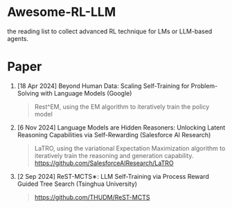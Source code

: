 # Awesome-RL-LLM
the reading list to collect advanced RL technique for LMs or LLM-based agents.

# Paper
1. [18 Apr 2024] Beyond Human Data: Scaling Self-Training for Problem-Solving with Language Models (Google)
   > Rest^EM, using the EM algorithm to iteratively train the policy model
2. [6 Nov 2024] Language Models are Hidden Reasoners: Unlocking Latent Reasoning Capabilities via Self-Rewarding (Salesforce AI Research)
   > LaTRO, using the variational Expectation Maximization algorithm to iteratively train the reasoning and generation capability.
   > https://github.com/SalesforceAIResearch/LaTRO
3. [2 Sep 2024] ReST-MCTS∗: LLM Self-Training via Process Reward Guided Tree Search (Tsinghua University)
   > https://github.com/THUDM/ReST-MCTS
